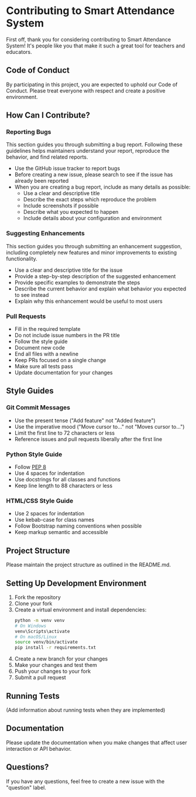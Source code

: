 # Contributing to Smart Attendance System

First off, thank you for considering contributing to Smart Attendance System! It's people like you that make it such a great tool for teachers and educators.

## Code of Conduct

By participating in this project, you are expected to uphold our Code of Conduct. Please treat everyone with respect and create a positive environment.

## How Can I Contribute?

### Reporting Bugs

This section guides you through submitting a bug report. Following these guidelines helps maintainers understand your report, reproduce the behavior, and find related reports.

- Use the GitHub issue tracker to report bugs
- Before creating a new issue, please search to see if the issue has already been reported
- When you are creating a bug report, include as many details as possible:
  - Use a clear and descriptive title
  - Describe the exact steps which reproduce the problem
  - Include screenshots if possible
  - Describe what you expected to happen
  - Include details about your configuration and environment

### Suggesting Enhancements

This section guides you through submitting an enhancement suggestion, including completely new features and minor improvements to existing functionality.

- Use a clear and descriptive title for the issue
- Provide a step-by-step description of the suggested enhancement
- Provide specific examples to demonstrate the steps
- Describe the current behavior and explain what behavior you expected to see instead
- Explain why this enhancement would be useful to most users

### Pull Requests

- Fill in the required template
- Do not include issue numbers in the PR title
- Follow the style guide
- Document new code
- End all files with a newline
- Keep PRs focused on a single change
- Make sure all tests pass
- Update documentation for your changes

## Style Guides

### Git Commit Messages

- Use the present tense ("Add feature" not "Added feature")
- Use the imperative mood ("Move cursor to..." not "Moves cursor to...")
- Limit the first line to 72 characters or less
- Reference issues and pull requests liberally after the first line

### Python Style Guide

- Follow [PEP 8](https://www.python.org/dev/peps/pep-0008/)
- Use 4 spaces for indentation
- Use docstrings for all classes and functions
- Keep line length to 88 characters or less

### HTML/CSS Style Guide

- Use 2 spaces for indentation
- Use kebab-case for class names
- Follow Bootstrap naming conventions when possible
- Keep markup semantic and accessible

## Project Structure

Please maintain the project structure as outlined in the README.md.

## Setting Up Development Environment

1. Fork the repository
2. Clone your fork
3. Create a virtual environment and install dependencies:
   ```bash
   python -m venv venv
   # On Windows
   venv\Scripts\activate
   # On macOS/Linux
   source venv/bin/activate
   pip install -r requirements.txt
   ```
4. Create a new branch for your changes
5. Make your changes and test them
6. Push your changes to your fork
7. Submit a pull request

## Running Tests

(Add information about running tests when they are implemented)

## Documentation

Please update the documentation when you make changes that affect user interaction or API behavior.

## Questions?

If you have any questions, feel free to create a new issue with the "question" label. 